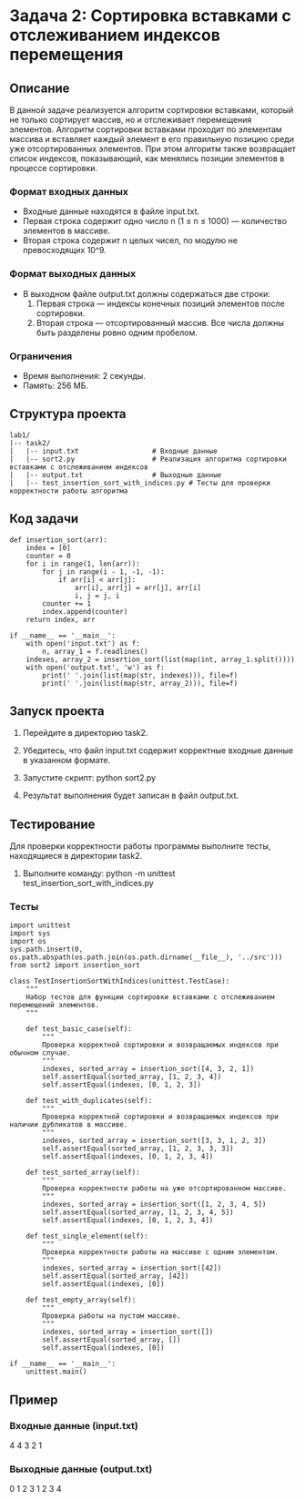 # Задача 2: Сортировка вставками с отслеживанием индексов перемещения

## Описание

В данной задаче реализуется алгоритм сортировки вставками, который не только сортирует массив, но и отслеживает перемещения элементов. Алгоритм сортировки вставками проходит по элементам массива и вставляет каждый элемент в его правильную позицию среди уже отсортированных элементов. При этом алгоритм также возвращает список индексов, показывающий, как менялись позиции элементов в процессе сортировки.

### Формат входных данных
- Входные данные находятся в файле input.txt.
- Первая строка содержит одно число n (1 ≤ n ≤ 1000) — количество элементов в массиве.
- Вторая строка содержит n целых чисел, по модулю не превосходящих 10^9.

### Формат выходных данных
- В выходном файле output.txt должны содержаться две строки:
  1. Первая строка — индексы конечных позиций элементов после сортировки.
  2. Вторая строка — отсортированный массив. Все числа должны быть разделены ровно одним пробелом.

### Ограничения
- Время выполнения: 2 секунды.
- Память: 256 МБ.

## Структура проекта
```
lab1/
|-- task2/
|   |-- input.txt                  # Входные данные
|   |-- sort2.py                   # Реализация алгоритма сортировки вставками с отслеживанием индексов
|   |-- output.txt                 # Выходные данные
|   |-- test_insertion_sort_with_indices.py # Тесты для проверки корректности работы алгоритма
```
## Код задачи
```
def insertion_sort(arr):
    index = [0]
    counter = 0
    for i in range(1, len(arr)):
        for j in range(i - 1, -1, -1):
            if arr[i] < arr[j]:
                arr[i], arr[j] = arr[j], arr[i]
                i, j = j, i
        counter += 1
        index.append(counter)
    return index, arr

if __name__ == '__main__':
    with open('input.txt') as f:
        n, array_1 = f.readlines()
    indexes, array_2 = insertion_sort(list(map(int, array_1.split())))
    with open('output.txt', 'w') as f:
        print(' '.join(list(map(str, indexes))), file=f)
        print(' '.join(list(map(str, array_2))), file=f)
```
## Запуск проекта

1. Перейдите в директорию task2.
2. Убедитесь, что файл input.txt содержит корректные входные данные в указанном формате.
3. Запустите скрипт:
      python sort2.py
   
4. Результат выполнения будет записан в файл output.txt.

## Тестирование

Для проверки корректности работы программы выполните тесты, находящиеся в директории task2.

1. Выполните команду:
      python -m unittest test_insertion_sort_with_indices.py
   

### Тесты
```
import unittest
import sys
import os
sys.path.insert(0, os.path.abspath(os.path.join(os.path.dirname(__file__), '../src')))
from sort2 import insertion_sort

class TestInsertionSortWithIndices(unittest.TestCase):
    """
    Набор тестов для функции сортировки вставками с отслеживанием перемещений элементов.
    """

    def test_basic_case(self):
        """
        Проверка корректной сортировки и возвращаемых индексов при обычном случае.
        """
        indexes, sorted_array = insertion_sort([4, 3, 2, 1])
        self.assertEqual(sorted_array, [1, 2, 3, 4])
        self.assertEqual(indexes, [0, 1, 2, 3])

    def test_with_duplicates(self):
        """
        Проверка корректной сортировки и возвращаемых индексов при наличии дубликатов в массиве.
        """
        indexes, sorted_array = insertion_sort([3, 3, 1, 2, 3])
        self.assertEqual(sorted_array, [1, 2, 3, 3, 3])
        self.assertEqual(indexes, [0, 1, 2, 3, 4])

    def test_sorted_array(self):
        """
        Проверка корректности работы на уже отсортированном массиве.
        """
        indexes, sorted_array = insertion_sort([1, 2, 3, 4, 5])
        self.assertEqual(sorted_array, [1, 2, 3, 4, 5])
        self.assertEqual(indexes, [0, 1, 2, 3, 4])

    def test_single_element(self):
        """
        Проверка корректности работы на массиве с одним элементом.
        """
        indexes, sorted_array = insertion_sort([42])
        self.assertEqual(sorted_array, [42])
        self.assertEqual(indexes, [0])

    def test_empty_array(self):
        """
        Проверка работы на пустом массиве.
        """
        indexes, sorted_array = insertion_sort([])
        self.assertEqual(sorted_array, [])
        self.assertEqual(indexes, [0])

if __name__ == '__main__':
    unittest.main()
```
## Пример

### Входные данные (input.txt)
4
4 3 2 1

### Выходные данные (output.txt)
0 1 2 3
1 2 3 4
